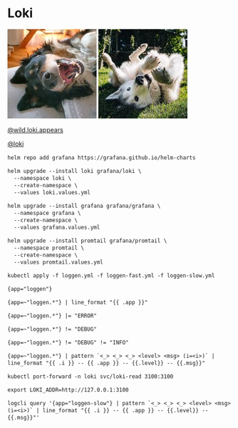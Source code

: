 # Loki

![loki](./img/loki1.jpg)
![loki](./img/loki2.jpg)

[@wild.loki.appears](https://www.instagram.com/wild.loki.appears/)

[@loki](https://www.instagram.com/loki/)


```
helm repo add grafana https://grafana.github.io/helm-charts
```

```
helm upgrade --install loki grafana/loki \
  --namespace loki \
  --create-namespace \
  --values loki.values.yml
```

```
helm upgrade --install grafana grafana/grafana \
  --namespace grafana \
  --create-namespace \
  --values grafana.values.yml
```

```
helm upgrade --install promtail grafana/promtail \
  --namespace promtail \
  --create-namespace \
  --values promtail.values.yml
```

```
kubectl apply -f loggen.yml -f loggen-fast.yml -f loggen-slow.yml
```

```
{app="loggen"}
```

```
{app=~"loggen.*"} | line_format "{{ .app }}"
```

```
{app=~"loggen.*"} |= "ERROR"
```

```
{app=~"loggen.*"} != "DEBUG"
```

```
{app=~"loggen.*"} != "DEBUG" != "INFO"
```

```
{app=~"loggen.*"} | pattern `<_> <_> <_> <level> <msg> (i=<i>)` | line_format "{{ .i }} -- {{ .app }} -- {{.level}} -- {{.msg}}"
```

```
kubectl port-forward -n loki svc/loki-read 3100:3100
```

```
export LOKI_ADDR=http://127.0.0.1:3100
```

```
logcli query '{app="loggen-slow"} | pattern `<_> <_> <_> <level> <msg> (i=<i>)` | line_format "{{ .i }} -- {{ .app }} -- {{.level}} -- {{.msg}}"'
```
